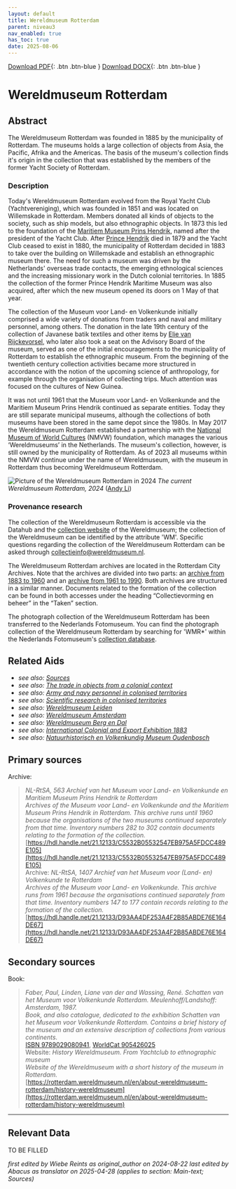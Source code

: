 ```yaml
---
layout: default
title: Wereldmuseum Rotterdam
parent: niveau3
nav_enabled: true
has_toc: true
date: 2025-08-06
--- 
```



[Download PDF](https://raw.githubusercontent.com/colonial-heritage/research-guides-dev/refs/heads/main/EXPORTS/PDF/niveau3/English/WMRotterdam.pdf){: .btn .btn-blue }     [Download DOCX](https://raw.githubusercontent.com/colonial-heritage/research-guides-dev/refs/heads/main/EXPORTS/DOCX/niveau3/English/WMRotterdam.docx){: .btn .btn-blue }


# Wereldmuseum Rotterdam


## Abstract

The Wereldmuseum Rotterdam was founded in 1885 by the municipality of Rotterdam. The museums holds a large collection of objects from Asia, the Pacific, Afrika and the Americas. The basis of the museum's collection finds it's origin in the collection that was established by the members of the former Yacht Society of Rotterdam.

### Description

Today's Wereldmuseum Rotterdam evolved from the Royal Yacht Club (Yachtvereniging), which was founded in 1851 and was located on Willemskade in Rotterdam. Members donated all kinds of objects to the society, such as ship models, but also ethnographic objects. In 1873 this led to the foundation of the [Maritiem Museum Prins Hendrik](http://www.wikidata.org/entity/Q2755458), named after the president of the Yacht Club. After [Prince Hendrik](http://www.wikidata.org/entity/Q705129) died in 1879 and the Yacht Club ceased to exist in 1880, the municipality of Rotterdam decided in 1883 to take over the building on Willemskade and establish an ethnographic museum there. The need for such a museum was driven by the Netherlands' overseas trade contacts, the emerging ethnological sciences and the increasing missionary work in the Dutch colonial territories. In 1885 the collection of the former Prince Hendrik Maritime Museum was also acquired, after which the new museum opened its doors on 1 May of that year.

The collection of the Museum voor Land- en Volkenkunde initially comprised a wide variety of donations from traders and naval and military personnel, among others. The donation in the late 19th century of the collection of Javanese batik textiles and other items by [Elie van Rijckevorsel](http://www.wikidata.org/entity/Q52155329), who later also took a seat on the Advisory Board of the museum, served as one of the initial encouragements to the municipality of Rotterdam to establish the ethnographic museum. From the beginning of the twentieth century collection activities became more structured in accordance with the notion of the upcoming science of anthropology, for example through the organisation of collecting trips. Much attention was focused on the cultures of New Guinea.

It was not until 1961 that the Museum voor Land- en Volkenkunde and the Maritiem Museum Prins Hendrik continued as separate entities. Today they are still separate municipal museums, although the collections of both museums have been stored in the same depot since the 1980s. In May 2017 the Wereldmuseum Rotterdam established a partnership with the [National Museum of World Cultures](http://www.wikidata.org/entity/Q17153751) (NMVW) foundation, which manages the various ‘Wereldmuseums’ in the Netherlands. The museum's collection, however, is still owned by the municipality of Rotterdam. As of 2023 all museums within the NMVW continue under the name of Wereldmuseum, with the museum in Rotterdam thus becoming Wereldmuseum Rotterdam.

![Picture of the Wereldmuseum Rotterdam in 2024](https://upload.wikimedia.org/wikipedia/commons/a/aa/Wereldmuseum_Rotterdam_2024-12-03.jpg)
_The current Wereldmuseum Rotterdam, 2024_ ([Andy Li](https://commons.wikimedia.org/wiki/File:Wereldmuseum_Rotterdam_2024-12-03.jpg))

### Provenance research

The collection of the Wereldmuseum Rotterdam is accessible via the Datahub and the [collection website](https://collectie.wereldmuseum.nl/) of the Wereldmuseum; the collection of the Wereldmuseum can be identified by the attribute 'WM'. Specific questions regarding the collection of the Wereldmuseum Rotterdam can be asked through [collectieinfo@wereldmuseum.nl](mailto:collectieinfo@wereldmuseum.nl).

The Wereldmuseum Rotterdam archives are located in the Rotterdam City Archives. Note that the archives are divided into two parts: an [archive from 1883 to 1960](https://hdl.handle.net/21.12133/C5532B05532547EB975A5FDCC489E105) and an [archive from 1961 to 1990](https://hdl.handle.net/21.12133/D93AA4DF253A4F2B85ABDE76E164DE67). Both archives are structured in a similar manner. Documents related to the formation of the collection can be found in both accesses under the heading “Collectievorming en beheer” in the “Taken” section.

The photograph collection of the Wereldmuseum Rotterdam has been transferred to the Nederlands Fotomuseum. You can find the photograph collection of the Wereldmuseum Rotterdam by searching for 'WMR*' within the Nederlands Fotomuseum's [collection database](https://collectie.nederlandsfotomuseum.nl/collectie).


## Related Aids

 - _see also: [Sources](niveau1/English/Sources_20240501.yml)_  
 - _see also: [The trade in objects from a colonial context](niveau2/English/Trade_20240316.yml)_  
 - _see also: [Army and navy personnel in colonised territories](niveau2/English/MilitaryAndNavy_20240417.yml)_  
 - _see also: [Scientific research in colonised territories](niveau2/English/Science_20240821.yml)_  
 - _see also: [Wereldmuseum Leiden](niveau3/English/WMLeiden_20240508.yml)_  
 - _see also: [Wereldmuseum Amsterdam](niveau3/English/WMAmsterdam_20240809.yml)_  
 - _see also: [Wereldmuseum Berg en Dal](niveau3/English/WMBergEnDal_20241001.yml)_  
 - _see also: [International Colonial and Export Exhibition 1883](niveau3/English/Wereldtentoonstelling1883_20250602.yml)_  
 - _see also: [Natuurhistorisch en Volkenkundig Museum Oudenbosch](niveau3/English/MOudenbosch_20250603.yml)_  

## Primary sources

Archive:
  > *NL-RtSA, 563 Archief van het Museum voor Land- en Volkenkunde en Maritiem Museum Prins Hendrik te Rotterdam*  
> _Archives of the Museum voor Land- en Volkenkunde and the Maritiem Museum Prins Hendrik in Rotterdam. This archive runs until 1960 because the organisations of the two museums continued separately from that time. Inventory numbers 282 to 302 contain documents relating to the formation of the collection._  
> [https://hdl.handle.net/21.12133/C5532B05532547EB975A5FDCC489E105](https://hdl.handle.net/21.12133/C5532B05532547EB975A5FDCC489E105)  
Archive:
  > *NL-RtSA, 1407 Archief van het Museum voor (Land- en) Volkenkunde te Rotterdam*  
> _Archives of the Museum voor Land- en Volkenkunde. This archive runs from 1961 because the organisations continued separately from that time. Inventory numbers 147 to 177 contain records relating to the formation of the collection._  
> [https://hdl.handle.net/21.12133/D93AA4DF253A4F2B85ABDE76E164DE67](https://hdl.handle.net/21.12133/D93AA4DF253A4F2B85ABDE76E164DE67)  
## Secondary sources

Book:
  > *Faber, Paul, Linden, Liane van der and Wassing, René. Schatten van het Museum voor Volkenkunde Rotterdam. Meulenhoff/Landshoff: Amsterdam, 1987.*  
> _Book, and also catalogue, dedicated to the exhibition Schatten van het Museum voor Volkenkunde Rotterdam. Contains a brief history of the museum and an extensive description of collections from various continents._  
> [ISBN 9789029080941](https://isbnsearch.org/isbn/9789029080941), [WorldCat 905426025](https://search.worldcat.org/title/905426025)  
Website:
  > *History Wereldmuseum. From Yachtclub to ethnographic museum*  
> _Website of the Wereldmuseum with a short history of the museum in Rotterdam._  
> [https://rotterdam.wereldmuseum.nl/en/about-wereldmuseum-rotterdam/history-wereldmuseum](https://rotterdam.wereldmuseum.nl/en/about-wereldmuseum-rotterdam/history-wereldmuseum)  


---
## Relevant Data 
TO BE FILLED

_first edited by Wiebe Reints as original_author on 2024-08-22_
_last edited by Abacus as translator on 2025-04-28
        (applies to section: Main-text; Sources)_
        